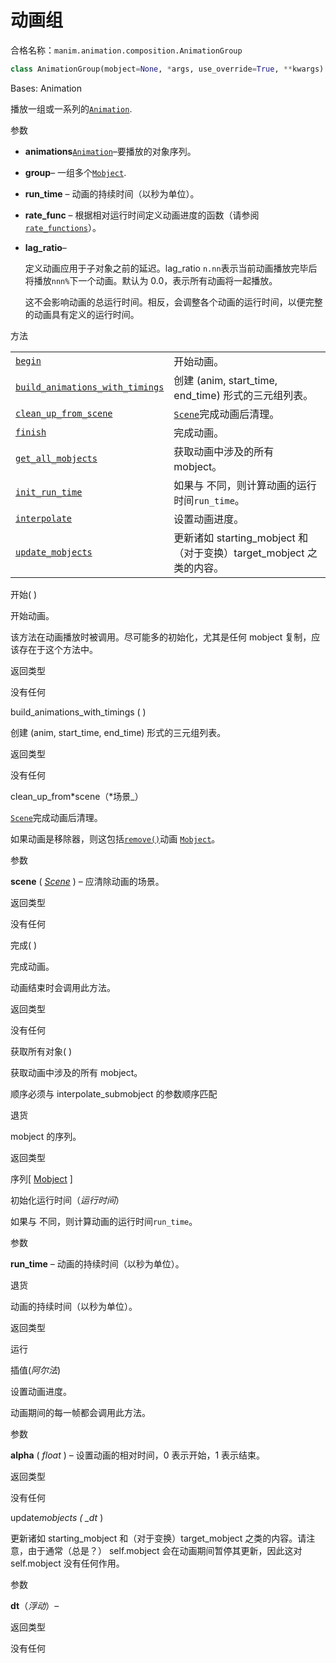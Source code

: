 # 动画组

合格名称：`manim.animation.composition.AnimationGroup`

```py
class AnimationGroup(mobject=None, *args, use_override=True, **kwargs)
```

Bases: Animation

播放一组或一系列的[`Animation`]().

参数

- **animations**[`Animation`]()–要播放的对象序列。
- **group**– 一组多个[`Mobject`]().
- **run_time** – 动画的持续时间（以秒为单位）。
- **rate_func** – 根据相对运行时间定义动画进度的函数（请参阅[`rate_functions`]()）。
- **lag_ratio**–

  定义动画应用于子对象之前的延迟。lag_ratio `n.nn`表示当前动画播放完毕后将播放`nnn%`下一个动画。默认为 0.0，表示所有动画将一起播放。

  这不会影响动画的总运行时间。相反，会调整各个动画的运行时间，以便完整的动画具有定义的运行时间。

方法

|||
|-|-|
[`begin`](")|开始动画。
[`build_animations_with_timings`]()|创建 (anim, start_time, end_time) 形式的三元组列表。
[`clean_up_from_scene`]()|[`Scene`]()完成动画后清理。
[`finish`]()|完成动画。
[`get_all_mobjects`]()|获取动画中涉及的所有 mobject。
[`init_run_time`]()|如果与 不同，则计算动画的运行时间`run_time`。
[`interpolate`]()|设置动画进度。
[`update_mobjects`]()|更新诸如 starting_mobject 和（对于变换）target_mobject 之类的内容。



开始( )

开始动画。

该方法在动画播放时被调用。尽可能多的初始化，尤其是任何 mobject 复制，应该存在于这个方法中。

返回类型

没有任何

build_animations_with_timings ( )

创建 (anim, start_time, end_time) 形式的三元组列表。

返回类型

没有任何

clean_up_from*scene（*场景\_）

[`Scene`](manim.scene.scene.Scene.html#manim.scene.scene.Scene "手动场景.场景.场景")完成动画后清理。

如果动画是移除器，则这包括[`remove()`]()动画 [`Mobject`]()。

参数

**scene** ( [_Scene_]() ) – 应清除动画的场景。

返回类型

没有任何

完成( )

完成动画。

动画结束时会调用此方法。

返回类型

没有任何

获取所有对象( )

获取动画中涉及的所有 mobject。

顺序必须与 interpolate_submobject 的参数顺序匹配

退货

mobject 的序列。

返回类型

序列\[ [Mobject]() \]

初始化运行时间（_运行时间_）

如果与 不同，则计算动画的运行时间`run_time`。

参数

**run_time** – 动画的持续时间（以秒为单位）。

退货

动画的持续时间（以秒为单位）。

返回类型

运行

插值(_阿尔法_)

设置动画进度。

动画期间的每一帧都会调用此方法。

参数

**alpha** ( _float_ ) – 设置动画的相对时间，0 表示开始，1 表示结束。

返回类型

没有任何

update*mobjects ( \_dt* )

更新诸如 starting_mobject 和（对于变换）target_mobject 之类的内容。请注意，由于通常（总是？） self.mobject 会在动画期间暂停其更新，因此这对 self.mobject 没有任何作用。

参数

**dt**（_浮动_）–

返回类型

没有任何
